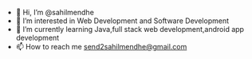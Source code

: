 - 👋 Hi, I’m @sahilmendhe
- 👀 I’m interested in Web Development and Software Development
- 🌱 I’m currently learning Java,full stack web development,android app development
- 📫 How to reach me send2sahilmendhe@gmail.com

<!---
sahilmendhe/sahilmendhe is a ✨ special ✨ repository because its `README.md` (this file) appears on your GitHub profile.
You can click the Preview link to take a look at your changes.
--->
